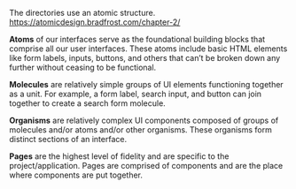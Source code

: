 The directories use an atomic structure.
https://atomicdesign.bradfrost.com/chapter-2/

**Atoms** of our interfaces serve as the foundational building blocks that comprise all our user interfaces. These atoms include basic HTML elements like form labels, inputs, buttons, and others that can’t be broken down any further without ceasing to be functional.

**Molecules** are relatively simple groups of UI elements functioning together as a unit. For example, a form label, search input, and button can join together to create a search form molecule.

**Organisms** are relatively complex UI components composed of groups of molecules and/or atoms and/or other organisms. These organisms form distinct sections of an interface.

**Pages** are the highest level of fidelity and are specific to the project/application. Pages are comprised of components and are the place where components are put together.
